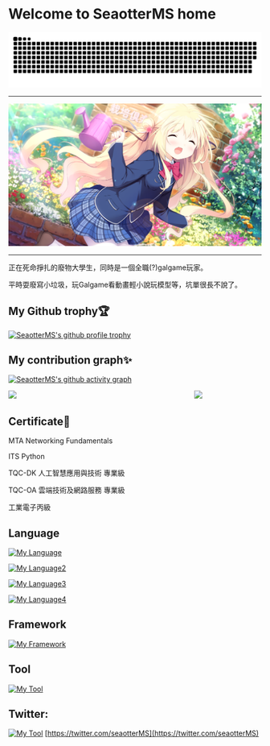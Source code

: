 # Welcome to SeaotterMS home

![SeaotterMS's github-user-contribution](github-user-contribution.svg)

---

![cover](/cover.png)

---

正在死命掙扎的廢物大學生，同時是一個全職(?)galgame玩家。

平時耍廢寫小垃圾，玩Galgame看動畫輕小說玩模型等，坑單很長不說了。

## My Github trophy🏆

[![SeaotterMS's github profile trophy](https://github-profile-trophy.vercel.app/?username=peter910820&theme=apprentice&column=5)](https://github.com/ryo-ma/github-profile-trophy)
## My contribution graph✨

[![SeaotterMS's github activity graph](https://github-readme-activity-graph.vercel.app/graph?username=peter910820&theme=github)](https://github.com/ashutosh00710/github-readme-activity-graph)

<div align="center">
<img src="http://github-profile-summary-cards.vercel.app/api/cards/repos-per-language?username=peter910820&theme=radical" width="50%" align="left"/>
<img src="http://github-profile-summary-cards.vercel.app/api/cards/most-commit-language?username=peter910820&theme=radical" width="50%"/>
</div>

## **Certificate**📜

MTA Networking Fundamentals

ITS Python

TQC-DK 人工智慧應用與技術 專業級

TQC-OA 雲端技術及網路服務 專業級

工業電子丙級

## **Language**
[![My Language](https://skillicons.dev/icons?i=python,php,html,css,js,nodejs,ruby,go,rust)](https://skillicons.dev)

[![My Language2](https://skillicons.dev/icons?i=postgres,sqlite,mysql)](https://skillicons.dev)

[![My Language3](https://skillicons.dev/icons?i=md,pug)](https://skillicons.dev)

[![My Language4](https://skillicons.dev/icons?i=arduino)](https://skillicons.dev)

## **Framework**
[![My Framework](https://skillicons.dev/icons?i=flask,fastapi,express,laravel,bootstrap)](https://skillicons.dev)

## **Tool**

[![My Tool](https://skillicons.dev/icons?i=vscode,notion,powershell,linux,github,git)](https://skillicons.dev)

## Twitter:

[![My Tool](https://skillicons.dev/icons?i=twitter)](https://skillicons.dev)
[https://twitter.com/seaotterMS](https://twitter.com/seaotterMS)
